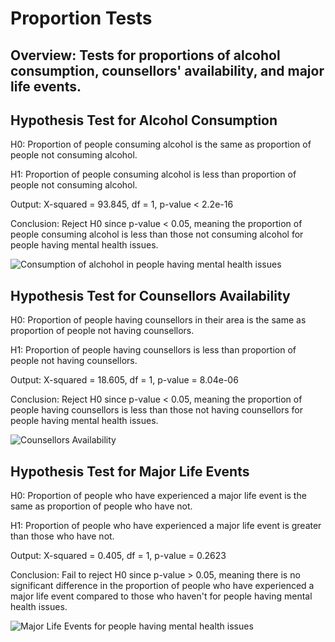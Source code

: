 # Proportion Tests

## Overview: Tests for proportions of alcohol consumption, counsellors' availability, and major life events.

## Hypothesis Test for Alcohol Consumption
 H0: Proportion of people consuming alcohol is the same as proportion of people not consuming alcohol.
 
 H1: Proportion of people consuming alcohol is less than proportion of people not consuming alcohol.

 Output: 
 X-squared = 93.845, df = 1, p-value < 2.2e-16
 
 Conclusion: Reject H0 since p-value < 0.05, meaning the proportion of people consuming alcohol is less than those not consuming alcohol for people having mental health issues.

![Consumption of alchohol in people having mental health issues](https://github.com/user-attachments/assets/a876e3a1-9120-42b4-811b-0094e741d5a6)

## Hypothesis Test for Counsellors Availability
 H0: Proportion of people having counsellors in their area is the same as proportion of people not having counsellors.

 H1: Proportion of people having counsellors is less than proportion of people not having counsellors.

 Output: 
 X-squared = 18.605, df = 1, p-value = 8.04e-06

 Conclusion: Reject H0 since p-value < 0.05, meaning the proportion of people having counsellors is less than those not having counsellors for people having mental health issues.

![Counsellors Availability](https://github.com/user-attachments/assets/39338b82-e147-4650-90cf-85bae41c6b4c)

## Hypothesis Test for Major Life Events
 H0: Proportion of people who have experienced a major life event is the same as proportion of people who have not.

 H1: Proportion of people who have experienced a major life event is greater than those who have not.

 Output:
 X-squared = 0.405, df = 1, p-value = 0.2623
 
 Conclusion: Fail to reject H0 since p-value > 0.05, meaning there is no significant difference in the proportion of people who have experienced a major life event compared to those who haven't for people having mental health issues.

 ![Major Life Events for people having mental health issues](https://github.com/user-attachments/assets/e5be16e2-7402-4584-a8ff-8cc8ba9575f7)
